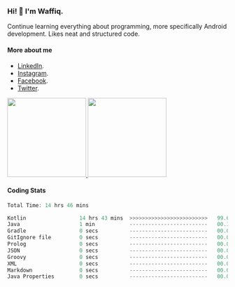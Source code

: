 ### Hi! 👋 I'm Waffiq.

Continue learning everything about programming, more specifically Android development. Likes neat and structured code.

#### More about me 
- [LinkedIn](https://www.linkedin.com/in/waffiqaziz/).
- [Instagram](https://www.instagram.com/waffiqaziz/).
- [Facebook](https://web.facebook.com/WaffiqAziz/).
- [Twitter](https://twitter.com/AzizWaffiq).

<p align="left">
<a href="https://github.com/waffiqaziz">
  <img height="180em" src="https://github-readme-stats-eight-theta.vercel.app/api?username=waffiqaziz&show_icons=true&theme=algolia&include_all_commits=true&count_private=true"/>
  <img height="180em" src="https://github-readme-stats-eight-theta.vercel.app/api/top-langs/?username=waffiqaziz&layout=compact&langs_count=8&theme=algolia"/>
</a>
</p>

#### Coding Stats
<!--START_SECTION:waka-->

```rust
Total Time: 14 hrs 46 mins

Kotlin                 14 hrs 43 mins  >>>>>>>>>>>>>>>>>>>>>>>>>   99.69 %
Java                   1 min           -------------------------   00.17 %
Gradle                 0 secs          -------------------------   00.07 %
GitIgnore file         0 secs          -------------------------   00.04 %
Prolog                 0 secs          -------------------------   00.01 %
JSON                   0 secs          -------------------------   00.01 %
Groovy                 0 secs          -------------------------   00.01 %
XML                    0 secs          -------------------------   00.01 %
Markdown               0 secs          -------------------------   00.00 %
Java Properties        0 secs          -------------------------   00.00 %
```

<!--END_SECTION:waka-->
